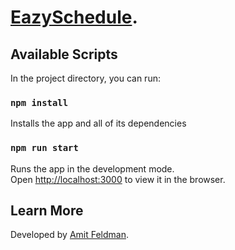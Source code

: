 # [EazySchedule](https://eazy-schedule.afeldman.io/).

## Available Scripts

In the project directory, you can run:

### `npm install`

Installs the app and all of its dependencies

### `npm run start`

Runs the app in the development mode.<br />
Open [http://localhost:3000](http://localhost:3000) to view it in the browser.

## Learn More

Developed by [Amit Feldman](https://www.afeldman.io).
